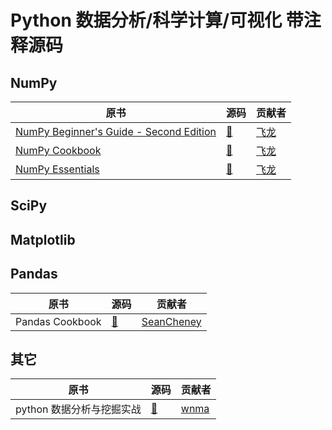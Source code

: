 # Python 数据分析/科学计算/可视化 带注释源码

## NumPy

| 原书 | 源码 | 贡献者 |
| --- | --- | --- |
| [NumPy Beginner's Guide - Second Edition](https://www.packtpub.com/mapt/book/big_data_and_business_intelligence/9781782166085) | [&#x1f4dd;](numpy-beginners-guide-2e) | [飞龙](https://github.com/wizardforcel) |
| [NumPy Cookbook](https://www.packtpub.com/mapt/book/big_data_and_business_intelligence/9781849518925) | [&#x1f4dd;](numpy-cookbook) | [飞龙](https://github.com/wizardforcel) |
| [NumPy Essentials](https://www.packtpub.com/mapt/book/big_data_and_business_intelligence/9781784393670) | [&#x1f4dd;](numpy-numpy-essentials) | [飞龙](https://github.com/wizardforcel) |

## SciPy

## Matplotlib

## Pandas

| 原书 | 源码 | 贡献者 |
| --- | --- | --- |
| Pandas Cookbook | [&#x1f4dd;](https://www.jianshu.com/c/4105c237459d) | [SeanCheney](https://www.jianshu.com/u/130f76596b02) |

## 其它

| 原书 | 源码 | 贡献者 |
| --- | --- | --- |
| python 数据分析与挖掘实战 | [&#x1f4dd;](https://github.com/apachecn/python_data_analysis_and_mining_action) | [wnma](https://github.com/wnma3mz) |
